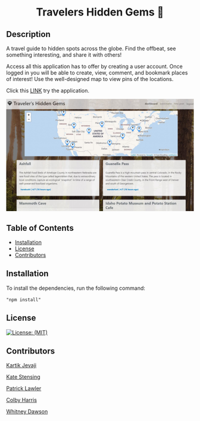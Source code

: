 <h1 align="center">Travelers Hidden Gems 👋</h1>

## Description
A travel guide to hidden spots across the globe. Find the offbeat, see something interesting, and share it with others!

Access all this application has to offer by creating a user account.  Once logged in you will be able to create, view, comment, and bookmark places of interest!  Use the well-designed map to view pins of the locations.  
  
Click this [LINK](https://sleepy-woodland-16634.herokuapp.com/) try the application.

![LandingPage](public/assets/images/screenCap.JPG)

## Table of Contents

* [Installation](#installation)
* [License](#license)
* [Contributors](#contributors)

## Installation
To install the dependencies, run the following command:

    "npm install"

## License
[![License: (MIT)](https://img.shields.io/badge/License-MIT-yellow.svg)](https://choosealicense.com/licenses/mit/)

## Contributors
[Kartik Jevaji](https://github.com/nitrotap)

[Kate Stensing](https://github.com/kstensing)

[Patrick Lawler](https://github.com/pjlawler)

[Colby Harris](https://github.com/Harabushi)

[Whitney Dawson](https://github.com/whitneydawson123)
